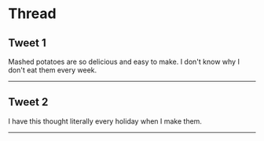 # Thread

## Tweet 1

Mashed potatoes are so delicious and easy to make. I don't know why I don't eat them every week.

---

## Tweet 2

I have this thought literally every holiday when I make them.

---

